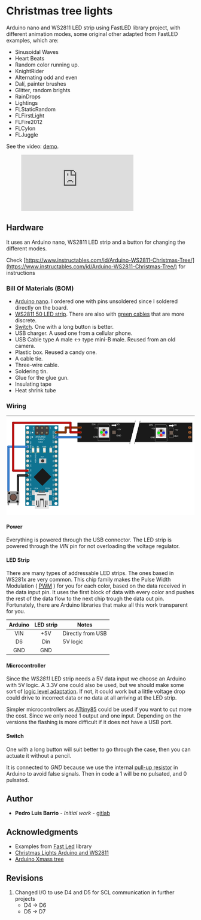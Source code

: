 # Christmas tree lights

Arduino nano and WS2811 LED strip using FastLED library project, with different animation modes, some original other adapted from FastLED examples, which are:
- Sinusoidal Waves
- Heart Beats
- Random color running up.
- KnightRider
- Alternating odd and even
- Dalí, painter brushes
- Glitter, random brights
- RainDrops
- Lightings
- FLStaticRandom
- FLFirstLight
- FLFire2012
- FLCylon
- FLJuggle

<div class="video-fallback">
  See the video: <a href="https://www.youtube.com/watch?v=vo0XyzPjOzQ">demo</a>.
</div>
<figure class="video-container">
  <iframe src="https://www.youtube.com/embed/vo0XyzPjOzQ" frameborder="0" allowfullscreen="true"> </iframe>
</figure>

## Hardware

It uses an Arduino nano, WS2811 LED strip and a button for changing the different modes.

Check [https://www.instructables.com/id/Arduino-WS2811-Christmas-Tree/](https://www.instructables.com/id/Arduino-WS2811-Christmas-Tree/) for instructions

### Bill Of Materials (BOM)

- [Arduino nano](https://aliexpress.com/item/32341832857.html). I ordered one with pins unsoldered since I soldered directly on the board. 
- [WS2811 50 LED strip](https://aliexpress.com/item/32444134206.html). There are also with [green cables](https://aliexpress.com/item/32341832857.html) that are more discrete. 
- [Switch](https://aliexpress.com/item/32964605422.html). One with a long button is better. 
- USB charger. A used one from a cellular phone.  
- USB Cable type A male <-> type mini-B male. Reused from an old camera.  
- Plastic box. Reused a candy one.  
- A cable tie.  
- Three-wire cable.  
- Soldering tin.  
- Glue for the glue gun.
- Insulating tape
- Heat shrink tube

### Wiring

<img src="img/wiring.svg" alt="wiring"  />

#### Power

Everything is powered through the USB connector. The LED strip is powered through the _VIN_ pin for not overloading the voltage regulator.

#### LED Strip

There are many types of addressable LED strips. The ones based in WS281x are very common. This chip family makes the Pulse Width Modulation ( [PWM](https://en.wikipedia.org/wiki/Pulse-width_modulation) ) for you for each color, based on the data received in the data input pin. It uses the first block of data with every color and pushes the rest of the data flow to the next chip trough the data out pin. Fortunately, there are Arduino libraries that make all this work transparent for you.

|Arduino	|LED strip  |  Notes  |
|:---------:|:---------:|---------|
|VIN        | +5V       | Directly from USB |
|D6         | Din       | 5V logic       |
|GND        | GND       |         |

#### Microcontroller

Since the _WS2811_ LED strip needs a 5V data input we choose an Arduino with 5V logic. A 3.3V one could also be used, but we should make some sort of [logic level adaptation](https://en.wikipedia.org/wiki/Level_shifter). If not, it could work but a little voltage drop could drive to incorrect data or no data at all arriving at the LED strip.

Simpler microcontrollers as [ATtiny85](https://www.microchip.com/wwwproducts/en/ATtiny85) could be used if you want to cut more the cost. Since we only need 1 output and one input. Depending on the versions the flashing is more difficult if it does not have a USB port.

#### Switch

One with a long button will suit better to go through the case, then you can actuate it without a pencil.

It is connected to _GND_ because we use the internal [pull-up resistor](https://en.wikipedia.org/wiki/Pull-up_resistor) in Arduino to avoid false signals. Then in code a 1 will be no pulsated, and 0 pulsated.

## Author
* **Pedro Luis Barrio** - *Initial work* - [gitlab](https://gitlab.com/plbarrio)

## Acknowledgments

* Examples from [Fast Led](http://fastled.io/) library
* [Christmas Lights Arduino and WS2811](https://www.instructables.com/id/Christmas-Lights-Arduino-and-WS2811/) 
* [Arduino Xmass tree](https://visar78.jimdofree.com/)

## Revisions
1. Changed I/O to use D4 and D5 for SCL communication in further projects
	* D4 -> D6
	* D5 -> D7
